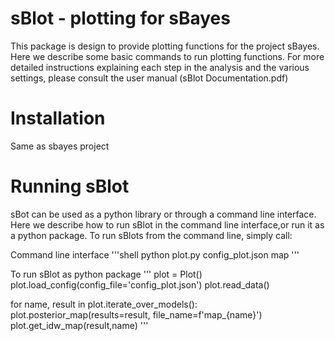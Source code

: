 # sBlot - plotting for sBayes
 This package is design to provide plotting functions for the project sBayes. Here we describe some basic commands to run plotting functions. For more detailed instructions explaining each step in the analysis and the various settings, please consult the user manual (sBlot Documentation.pdf)


# Installation
Same as sbayes project

# Running sBlot
sBot can be used as a python library or through a command line interface. Here we describe how to run sBlot in the command line interface,or run it as a python package. To run sBlots from the command line, simply call:

Command line interface
'''shell 
python plot.py config_plot.json map
'''


To run sBlot as python package
'''
plot = Plot()
plot.load_config(config_file='config_plot.json')
plot.read_data()

for name, result in plot.iterate_over_models():      
	plot.posterior_map(results=result, file_name=f'map_{name}')
	plot.get_idw_map(result,name)
 '''
 





